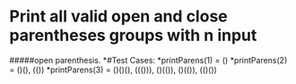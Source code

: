 #  Print all valid open and close parentheses groups with n input 

#####open parenthesis. 
*#Test Cases:
*printParens(1) = ()
*printParens(2) = ()(), (())
*printParens(3) = ()()(), ((())), ()(()), ()(()), (()())
